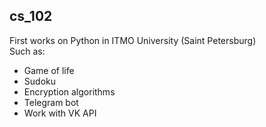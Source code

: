 ## cs_102
First works on Python in ITMO University (Saint Petersburg)  
Such as:
- Game of life
- Sudoku
- Encryption algorithms
- Telegram bot
- Work with VK API
